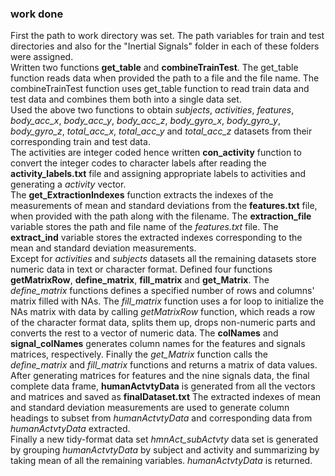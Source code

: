 ### work done
First the path to work directory was set. The path variables for train and test
directories and also for the "Inertial Signals" folder in each of these folders were assigned.  
Written two functions **get_table** and **combineTrainTest**. The
get_table function reads data when provided the path to a file and the file
name. The combineTrainTest function uses get_table function to read train data
and test data and combines them both into a single data set.  
Used the above two functions to obtain _subjects_, _activities_, _features_,
_body_acc_x_, _body_acc_y_, _body_acc_z_, _body_gyro_x_, _body_gyro_y_, 
_body_gyro_z_, _total_acc_x_, _total_acc_y_ and _total_acc_z_ datasets from
their corresponding train and test data.  
The activities are integer coded hence written **con_activity** function to
convert the integer codes to character labels after reading the
**activity_labels.txt** file and assigning appropriate labels to activities and
generating a _activity_ vector.  
The **get_ExtractionIndexes** function extracts the indexes of the measurements
of mean and standard deviations from the **features.txt** file, when provided
with the path along with the filename. The **extraction_file** variable stores
the path and file name of the _features.txt_ file. The **extract_ind** variable
stores the extracted indexes corresponding to the mean and standard deviation
measurements.  
Except for _activities_ and _subjects_ datasets all the remaining datasets store
numeric data in text or character format. Defined four functions
**getMatrixRow**, **define_matrix**, **fill_matrix** and **get_Matrix**. The _define_matrix_ functions defines a specified number of rows and columns' matrix filled with NAs. The _fill_matrix_ function uses a for loop to initialize the 
NAs matrix with data by calling _getMatrixRow_ function, which reads a row of
the character format data, splits them up, drops non-numeric parts and converts the rest to a vector of numeric data. The **colNames** and **signal_colNames** generates column names for the features and signals matrices, respectively.
Finally the _get_Matrix_ function calls the _define_matrix_ and _fill_matrix_
functions and returns a matrix of data values.  
After generating matrices for features and the nine signals data, the final
complete data frame, **humanActvtyData** is generated from all the vectors and matrices and saved as **finalDataset.txt**
The extracted indexes of mean and standard deviation measurements are used to
generate column headings to subset from _humanActvtyData_ and corresponding data
from _humanActvtyData_ extracted.  
Finally a new tidy-format data set _hmnAct_subActvty_ data set is generated by grouping _humanActvtyData_ by subject and activity and summarizing by taking
mean of all the remaining variables.
_humanActvtyData_ is returned.